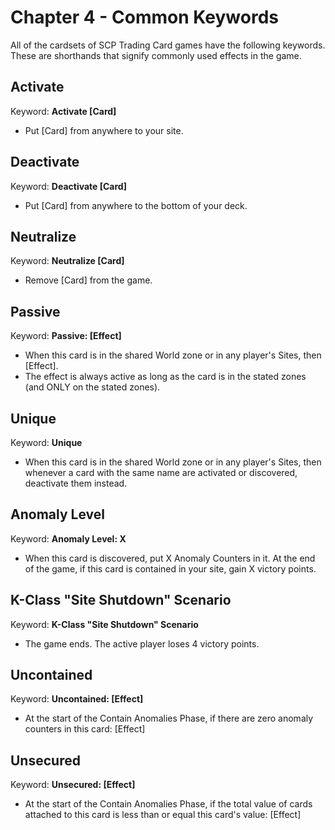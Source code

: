 Chapter 4 - Common Keywords
===

All of the cardsets of SCP Trading Card games have the following keywords. These are shorthands that signify commonly used effects in the game.

Activate
---
Keyword: **Activate [Card]**  
- Put [Card] from anywhere to your site.  

Deactivate
---
Keyword: **Deactivate [Card]**  
-  Put [Card] from anywhere to the bottom of your deck.  

Neutralize
---
Keyword: **Neutralize [Card]** 
- Remove [Card] from the game.    

Passive
---
Keyword: **Passive: [Effect]**  
- When this card is in the shared World zone or in any player's Sites, then [Effect].   
- The effect is always active as long as the card is in the stated zones (and ONLY on the stated zones).   

Unique
---
Keyword: **Unique**   
- When this card is in the shared World zone or in any player's Sites, then whenever a card with the same name are activated or discovered, deactivate them instead.  

Anomaly Level
---
Keyword: **Anomaly Level: X**  
- When this card is discovered, put X Anomaly Counters in it. At the end of the game, if this card is contained in your site, gain X victory points.  

K-Class "Site Shutdown" Scenario
---
Keyword: **K-Class "Site Shutdown" Scenario**  
- The game ends. The active player loses 4 victory points.   

Uncontained
---
Keyword: **Uncontained: [Effect]**  
- At the start of the Contain Anomalies Phase, if there are zero anomaly counters in this card: [Effect]  

Unsecured
---
Keyword: **Unsecured: [Effect]**  
- At the start of the Contain Anomalies Phase, if the total value of cards attached to this card is less than or equal this card's value: [Effect]  